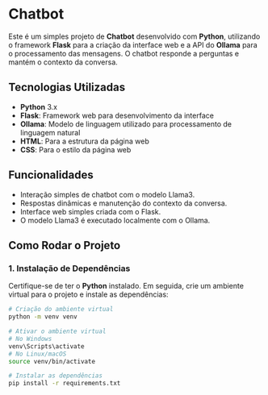 # Chatbot 

Este é um simples projeto de **Chatbot** desenvolvido com **Python**, utilizando o framework **Flask** para a criação da interface web e a API do **Ollama** para o processamento das mensagens. O chatbot responde a perguntas e mantém o contexto da conversa.

## Tecnologias Utilizadas

- **Python** 3.x
- **Flask**: Framework web para desenvolvimento da interface
- **Ollama**: Modelo de linguagem utilizado para processamento de linguagem natural
- **HTML**: Para a estrutura da página web
- **CSS**: Para o estilo da página web

## Funcionalidades

- Interação simples de chatbot com o modelo Llama3.
- Respostas dinâmicas e manutenção do contexto da conversa.
- Interface web simples criada com o Flask.
- O modelo Llama3 é executado localmente com o Ollama.

## Como Rodar o Projeto

### 1. Instalação de Dependências

Certifique-se de ter o **Python** instalado. Em seguida, crie um ambiente virtual para o projeto e instale as dependências:

```bash
# Criação do ambiente virtual
python -m venv venv

# Ativar o ambiente virtual
# No Windows
venv\Scripts\activate
# No Linux/macOS
source venv/bin/activate

# Instalar as dependências
pip install -r requirements.txt

